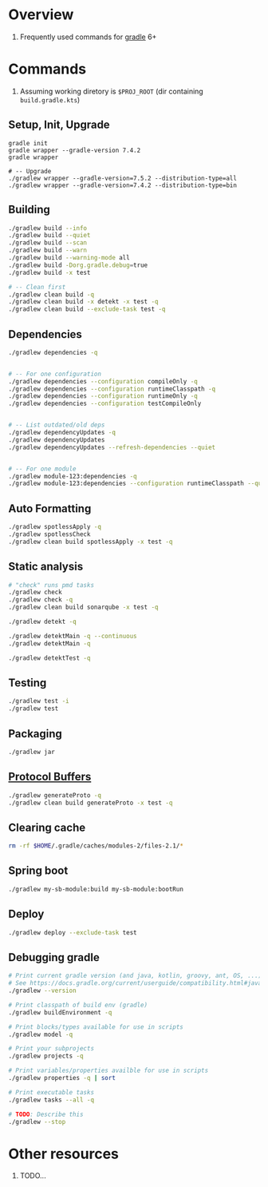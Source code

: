 # Overview
1. Frequently used commands for [gradle](https://gradle.org/) 6+


# Commands
1. Assuming working diretory is `$PROJ_ROOT` (dir containing `build.gradle.kts`)


## Setup, Init, Upgrade
```
gradle init
gradle wrapper --gradle-version 7.4.2
gradle wrapper

# -- Upgrade
./gradlew wrapper --gradle-version=7.5.2 --distribution-type=all
./gradlew wrapper --gradle-version=7.4.2 --distribution-type=bin
```


## Building
```sh
./gradlew build --info
./gradlew build --quiet
./gradlew build --scan
./gradlew build --warn
./gradlew build --warning-mode all
./gradlew build -Dorg.gradle.debug=true
./gradlew build -x test

# -- Clean first
./gradlew clean build -q
./gradlew clean build -x detekt -x test -q
./gradlew clean build --exclude-task test -q
```


## Dependencies
```sh
./gradlew dependencies -q


# -- For one configuration
./gradlew dependencies --configuration compileOnly -q
./gradlew dependencies --configuration runtimeClasspath -q
./gradlew dependencies --configuration runtimeOnly -q
./gradlew dependencies --configuration testCompileOnly


# -- List outdated/old deps
./gradlew dependencyUpdates -q
./gradlew dependencyUpdates
./gradlew dependencyUpdates --refresh-dependencies --quiet


# -- For one module
./gradlew module-123:dependencies -q
./gradlew module-123:dependencies --configuration runtimeClasspath --quiet
```


## Auto Formatting
```sh
./gradlew spotlessApply -q
./gradlew spotlessCheck
./gradlew clean build spotlessApply -x test -q
```


## Static analysis
```sh
# "check" runs pmd tasks
./gradlew check
./gradlew check -q
./gradlew clean build sonarqube -x test -q

./gradlew detekt -q

./gradlew detektMain -q --continuous
./gradlew detektMain -q

./gradlew detektTest -q
```


## Testing
```sh
./gradlew test -i
./gradlew test
```


## Packaging
```sh
./gradlew jar
```


## [Protocol Buffers](https://developers.google.com/protocol-buffers)
```sh
./gradlew generateProto -q
./gradlew clean build generateProto -x test -q
```


## Clearing cache
```sh
rm -rf $HOME/.gradle/caches/modules-2/files-2.1/*
```


## Spring boot
```sh
./gradlew my-sb-module:build my-sb-module:bootRun
```


## Deploy
```sh
./gradlew deploy --exclude-task test
```


## Debugging gradle
```sh
# Print current gradle version (and java, kotlin, groovy, ant, OS, ...)
# See https://docs.gradle.org/current/userguide/compatibility.html#java
./gradlew --version

# Print classpath of build env (gradle)
./gradlew buildEnvironment -q

# Print blocks/types available for use in scripts
./gradlew model -q

# Print your subprojects
./gradlew projects -q

# Print variables/properties availble for use in scripts
./gradlew properties -q | sort

# Print executable tasks
./gradlew tasks --all -q

# TODO: Describe this
./gradlew --stop
```


# Other resources
1. TODO...
